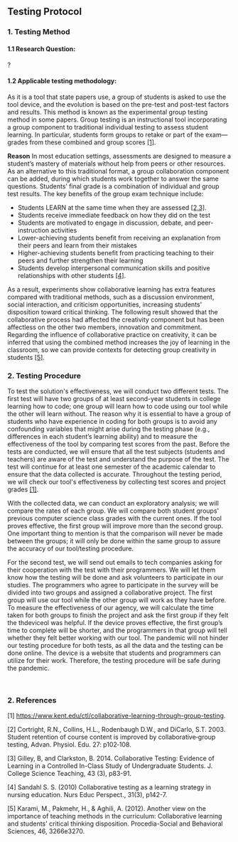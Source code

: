 ## Testing Protocol

### 1.	Testing Method
#### 1.1	Research Question:
?


#### 1.2	Applicable testing methodology:
As it is a tool that state papers use, a group of students is asked to use the tool device, and the evolution is based on the pre-test and post-test factors and results. This method is known as the experimental group testing method in some papers. Group testing is an instructional tool incorporating a group component to traditional individual testing to assess student learning. In particular, students form groups to retake or part of the exam—grades from these combined and group scores [[1]](#1).

**Reason** In most education settings, assessments are designed to measure a student’s mastery of materials without help from peers or other resources. As an alternative to this traditional format, a group collaboration component can be added, during which students work together to answer the same questions. Students’ final grade is a combination of individual and group test results. The key benefits of the group exam technique include:
-	Students LEARN at the same time when they are assessed [[2,3]](#3).
-	Students receive immediate feedback on how they did on the test
-	Students are motivated to engage in discussion, debate, and peer-instruction activities
-	Lower-achieving students benefit from receiving an explanation from their peers and learn from their mistakes
-	Higher-achieving students benefit from practicing teaching to their peers and further strengthen their learning
-	Students develop interpersonal communication skills and positive relationships with other students [[4]](#4).

As a result, experiments show collaborative learning has extra features compared with traditional methods, such as a discussion environment, social interaction, and criticism opportunities, increasing students' disposition toward critical thinking. The following result showed that the collaborative process had affected the creativity component but has been affectless on the other two members, innovation and commitment. Regarding the influence of collaborative practice on creativity, it can be inferred that using the combined method increases the joy of learning in the classroom, so we can provide contexts for detecting group creativity in students [[5]](#5).



### 2.	Testing Procedure
To test the solution's effectiveness, we will conduct two different tests. The first test will have two groups of at least second-year students in college learning how to code; one group will learn how to code using our tool while the other will learn without. The reason why it is essential to have a group of students who have experience in coding for both groups is to avoid any confounding variables that might arise during the testing phase (e.g., differences in each student’s learning ability) and to measure the effectiveness of the tool by comparing test scores from the past. Before the tests are conducted, we will ensure that all the test subjects (students and teachers) are aware of the test and understand the purpose of the test. The test will continue for at least one semester of the academic calendar to ensure that the data collected is accurate. Throughout the testing period, we will check our tool's effectiveness by collecting test scores and project grades [[1]](#1).

With the collected data, we can conduct an exploratory analysis; we will compare the rates of each group. We will compare both student groups' previous computer science class grades with the current ones. If the tool proves effective, the first group will improve more than the second group. One important thing to mention is that the comparison will never be made between the groups; it will only be done within the same group to assure the accuracy of our tool/testing procedure. 

For the second test, we will send out emails to tech companies asking for their cooperation with the test with their programmers. We will let them know how the testing will be done and ask volunteers to participate in our studies. The programmers who agree to participate in the survey will be divided into two groups and assigned a collaborative project. The first group will use our tool while the other group will work as they have before. To measure the effectiveness of our agency, we will calculate the time taken for both groups to finish the project and ask the first group if they felt the thdeviceol was helpful. If the device proves effective, the first group’s time to complete will be shorter, and the programmers in that group will tell whether they felt better working with our tool. The pandemic will not hinder our testing procedure for both tests, as all the data and the testing can be done online. The device is a website that students and programmers can utilize for their work. Therefore, the testing procedure will be safe during the pandemic.

 
### 2. References
[1] https://www.kent.edu/ctl/collaborative-learning-through-group-testing.

[2] Cortright, R.N., Collins, H.L., Rodenbaugh D.W., and DiCarlo, S.T. 2003. Student retention of course content is improved by collaborative‐group testing, Advan. Physiol. Edu. 27: p102‐108.

[3] Gilley, B, and Clarkston, B.  2014.  Collaborative Testing: Evidence of Learning in a Controlled In-Class Study of Undergraduate Students.  J. College Science Teaching, 43 (3), p83-91.

[4] Sandahl S. S. (2010) Collaborative testing as a learning strategy in nursing education. Nurs Educ Perspect., 31(3), p142-7. 

[5] Karami, M., Pakmehr, H., & Aghili, A. (2012). Another view on the importance of teaching methods in the curriculum: Collaborative learning and students' critical thinking disposition. Procedia-Social and Behavioral Sciences, 46, 3266e3270.
